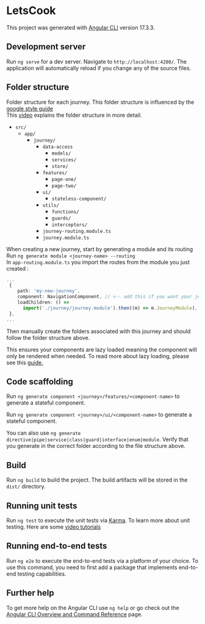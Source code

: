 # LetsCook

This project was generated with [Angular CLI](https://github.com/angular/angular-cli) version 17.3.3.

## Development server

Run `ng serve` for a dev server. Navigate to `http://localhost:4200/`. The application will automatically reload if you change any of the source files.

## Folder structure

Folder structure for each journey. This folder structure is influenced by the [google style guide](https://angular.io/guide/styleguide) <br/>
This [video](https://www.youtube.com/watch?v=7SDpTOLeqHE) explains the folder structure in more detail.

- `src/`
  - `app/`
    - `journey/`
      - `data-access`
        - `models/`
        - `services/`
        - `store/`
      - `features/`
        - `page-one/`
        - `page-two/`
      - `ui/`
        - `stateless-component/`
      - `utils/`
        - `functions/`
        - `guards/`
        - `interceptors/`
      - `journey-routing.module.ts`
      - `journey.module.ts`

When creating a new journey, start by generating a module and its routing <br/>
Run `ng generate module <journey-name> --routing`<br/>
In `app-routing.module.ts` you import the routes from the module you just created :

```ts
...
 {
    path: 'my-new-journey',
    component: NavigationComponent, // <-- add this if you want your journey to inherit the Navigation Layout
    loadChildren: () =>
      import('./journey/journey.module').then((m) => m.JourneyModule),
 },
...
```

Then manually create the folders associated with this journey and should follow the folder structure above. <br/>

This ensures your components are lazy loaded meaning the component will only be rendered when needed. To read more about lazy loading, please see this [guide.](https://angular.io/guide/lazy-loading-ngmodules)

## Code scaffolding

Run `ng generate component <journey>/features/<component-name>` to generate a stateful component.

Run `ng generate component <journey>/ui/<component-name>` to generate a stateful component.

You can also use `ng generate directive|pipe|service|class|guard|interface|enum|module`. Verify that you generate in the correct folder according to the file structure above.

## Build

Run `ng build` to build the project. The build artifacts will be stored in the `dist/` directory.

## Running unit tests

Run `ng test` to execute the unit tests via [Karma](https://karma-runner.github.io).
To learn more about unit testing. Here are some [video tutorials](https://www.youtube.com/watch?v=emnwsVy8wRs&list=PLoC8Q0moRTSiTBAKWBGiJjFUMpiFdaGdF)

## Running end-to-end tests

Run `ng e2e` to execute the end-to-end tests via a platform of your choice. To use this command, you need to first add a package that implements end-to-end testing capabilities.

## Further help

To get more help on the Angular CLI use `ng help` or go check out the [Angular CLI Overview and Command Reference](https://angular.io/cli) page.
